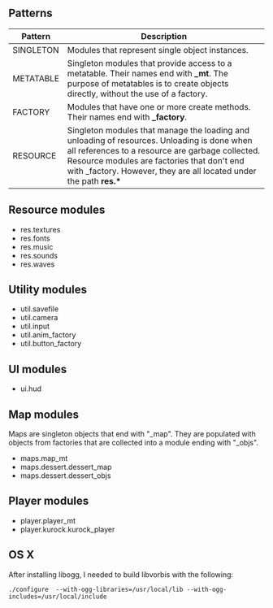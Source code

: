 ## Patterns

|  Pattern  |  Description  |
|-----------|---------------|
| SINGLETON | Modules that represent single object instances. |
| METATABLE | Singleton modules that provide access to a metatable.  Their names end with __\_mt__. The purpose of metatables is to create objects directly, without the use of a factory. |
| FACTORY   | Modules that have one or more create methods. Their names end with __\_factory__.|
| RESOURCE  | Singleton modules that manage the loading and unloading of resources. Unloading is done when all references to a resource are garbage collected. Resource modules are factories that don't end with _factory.  However, they are all located under the path __res.*__ |

## Resource modules

* res.textures
* res.fonts
* res.music
* res.sounds
* res.waves

## Utility modules

* util.savefile
* util.camera
* util.input
* util.anim_factory  
* util.button_factory

## UI modules

* ui.hud

## Map modules

Maps are singleton objects that end with "_map". They are populated
with objects from factories that are collected into a module
ending with "_objs".

* maps.map_mt
* maps.dessert.dessert_map 
* maps.dessert.dessert_objs  

## Player modules

* player.player_mt
* player.kurock.kurock_player

## OS X

After installing libogg, I needed to build libvorbis with the following:

~~~
./configure  --with-ogg-libraries=/usr/local/lib --with-ogg-includes=/usr/local/include
~~~

